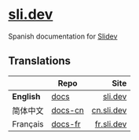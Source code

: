 # [sli.dev](https://sli.dev)

Spanish documentation for [Slidev](https://github.com/slidevjs/slidev)

## Translations

| | Repo | Site |
|---|---|---:|
| **English** | [docs](https://github.com/slidevjs/docs) | [sli.dev](https://sli.dev) |
| 简体中文 | [docs-cn](https://github.com/slidevjs/docs-cn) | [cn.sli.dev](https://cn.sli.dev) |
| Français | [docs-fr](https://github.com/slidevjs/docs-fr) | [fr.sli.dev](https://fr.sli.dev) |
